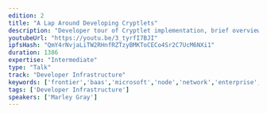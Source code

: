 ```yaml
---
edition: 2
title: "A Lap Around Developing Cryptlets"
description: "Developer tour of Cryptlet implementation, brief overview of Cryptlets, creating a Cryptlet, write Solidity to use Cryptlets and wiring it all up at runtime"
youtubeUrl: "https://youtu.be/3_tyrfI7BJI"
ipfsHash: "QmY4rNvjaLiTW2RHnfRZTzyBMKToCECo4Sr2C7UcM6NXi1"
duration: 1386
expertise: "Intermediate"
type: "Talk"
track: "Developer Infrastructure"
keywords: ['frontier','baas','microsoft','node','network','enterprise','consortium','attestation','language','evm','scalability','enclaves','flexibility','cloud','java','bletchly','azure','formal','verification','fstar','sdk']
tags: ['Developer Infrastructure']
speakers: ['Marley Gray']
---
```

